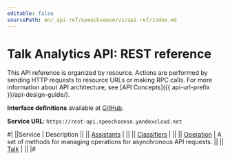 ```yaml
---
editable: false
sourcePath: en/_api-ref/speechsense/v1/api-ref/index.md
---
```


# Talk Analytics API: REST reference

This API reference is organized by resource. Actions are performed by sending HTTP requests to resource URLs or making RPC calls. For more information about API architecture, see [API Concepts]({{ api-url-prefix }}/api-design-guide/).

**Interface definitions** available at [GitHub](https://github.com/yandex-cloud/cloudapi/tree/master/yandex/cloud/speechsense/v1).

**Service URL**: `https://rest-api.speechsense.yandexcloud.net`

#|
||Service | Description ||
|| [Assistants](Assistants/index.md) |  ||
|| [Classifiers](Classifiers/index.md) |  ||
|| [Operation](Operation/index.md) | A set of methods for managing operations for asynchronous API requests. ||
|| [Talk](Talk/index.md) |  ||
|#